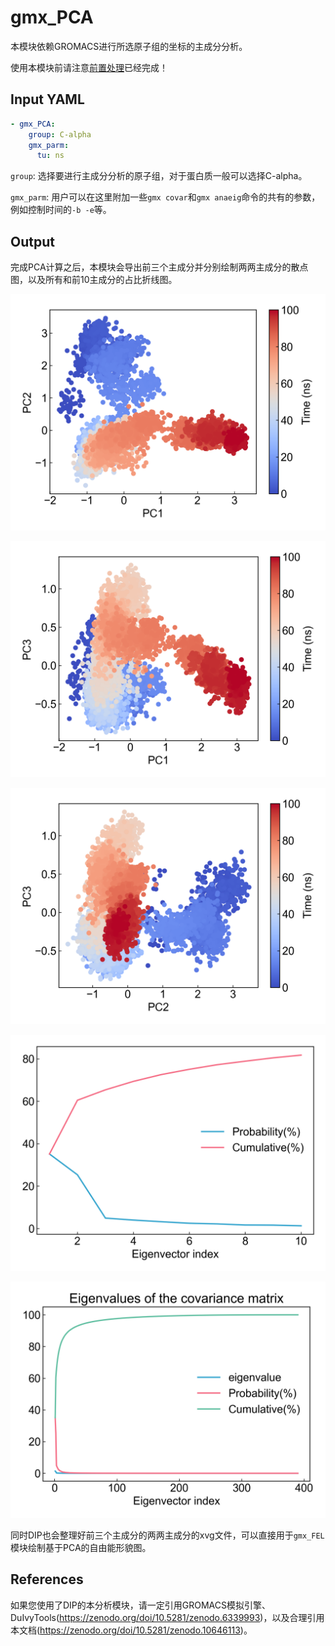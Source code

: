 # gmx_PCA

本模块依赖GROMACS进行所选原子组的坐标的主成分分析。

使用本模块前请注意[前置处理](https://duivyprocedures-docs.readthedocs.io/en/latest/Framework.html#id7)已经完成！

## Input YAML

```yaml
- gmx_PCA:
    group: C-alpha
    gmx_parm:
      tu: ns
```

`group`: 选择要进行主成分分析的原子组，对于蛋白质一般可以选择C-alpha。

`gmx_parm`: 用户可以在这里附加一些`gmx covar`和`gmx anaeig`命令的共有的参数，例如控制时间的`-b -e`等。

## Output

完成PCA计算之后，本模块会导出前三个主成分并分别绘制两两主成分的散点图，以及所有和前10主成分的占比折线图。

![gmx_PCA_dpc12](static/gmx_PCA_pc12_scatter.png)

![gmx_PCA_dpc13](static/gmx_PCA_pc13_scatter.png)

![gmx_PCA_dpc23](static/gmx_PCA_pc23_scatter.png)

![gmx_PCA_10](static/gmx_PCA_eigenval_probability_first_10.png)

![gmx_PCA_all](static/gmx_PCA_eigenval_probability.png)

同时DIP也会整理好前三个主成分的两两主成分的xvg文件，可以直接用于`gmx_FEL`模块绘制基于PCA的自由能形貌图。

## References

如果您使用了DIP的本分析模块，请一定引用GROMACS模拟引擎、DuIvyTools(https://zenodo.org/doi/10.5281/zenodo.6339993)，以及合理引用本文档(https://zenodo.org/doi/10.5281/zenodo.10646113)。